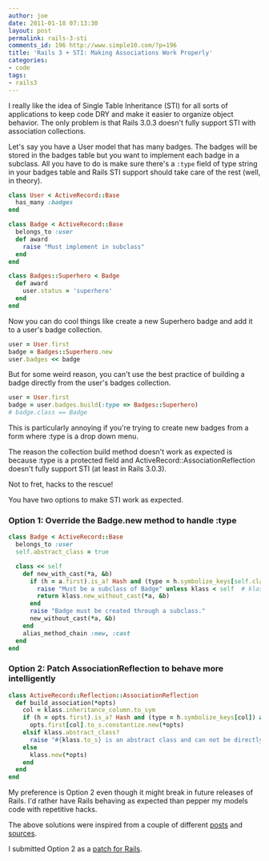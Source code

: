 ```yaml
---
author: joe
date: 2011-01-18 07:13:30
layout: post
permalink: rails-3-sti
comments_id: 196 http://www.simple10.com/?p=196
title: 'Rails 3 + STI: Making Associations Work Properly'
categories:
- code
tags:
- rails3
---
```


I really like the idea of Single Table Inheritance (STI) for all sorts of applications to keep code DRY and make it easier to organize object behavior. The only problem is that Rails 3.0.3 doesn't fully support STI with association collections.

Let's say you have a User model that has many badges. The badges will be stored in the badges table but you want to implement each badge in a subclass. All you have to do is make sure there's a `:type` field of type string in your badges table and Rails STI support should take care of the rest (well, in theory).

```ruby
class User < ActiveRecord::Base
  has_many :badges
end

class Badge < ActiveRecord::Base
  belongs_to :user
  def award
    raise "Must implement in subclass"
  end
end

class Badges::Superhero < Badge
  def award
    user.status = 'superhero'
  end
end
```

Now you can do cool things like create a new Superhero badge and add it to a user's badge collection.

```ruby
user = User.first
badge = Badges::Superhero.new
user.badges << badge
```

But for some weird reason, you can't use the best practice of building a badge directly from the user's badges collection.

```ruby
user = User.first
badge = user.badges.build(:type => Badges::Superhero)
# badge.class == Badge
```

This is particularly annoying if you're trying to create new badges from a form where :type is a drop down menu.

The reason the collection build method doesn't work as expected is because :type is a protected field and ActiveRecord::AssociationReflection doesn't fully support STI (at least in Rails 3.0.3).

Not to fret, hacks to the rescue!

You have two options to make STI work as expected.

### Option 1: Override the Badge.new method to handle :type

```ruby
class Badge < ActiveRecord::Base
  belongs_to :user
  self.abstract_class = true

  class << self
    def new_with_cast(*a, &b)
      if (h = a.first).is_a? Hash and (type = h.symbolize_keys[self.class.inheritance_column.to_sym]) and (klass = type.to_s.constantize) != self
        raise "Must be a subclass of Badge" unless klass < self  # klass should be a descendant of self
        return klass.new_without_cast(*a, &b)
      end
      raise "Badge must be created through a subclass."
      new_without_cast(*a, &b)
    end
    alias_method_chain :new, :cast
  end
end
```

### Option 2: Patch AssociationReflection to behave more intelligently

```ruby
class ActiveRecord::Reflection::AssociationReflection
  def build_association(*opts)
    col = klass.inheritance_column.to_sym
    if (h = opts.first).is_a? Hash and (type = h.symbolize_keys[col]) and type.class == Class
      opts.first[col].to_s.constantize.new(*opts)
    elsif klass.abstract_class?
      raise "#{klass.to_s} is an abstract class and can not be directly instantiated"
    else
      klass.new(*opts)
    end
  end
end
```

My preference is Option 2 even though it might break in future releases of Rails. I'd rather have Rails behaving as expected than pepper my models code with repetitive hacks.

The above solutions were inspired from a couple of different [posts](http://coderrr.wordpress.com/2008/04/22/building-the-right-class-with-sti-in-rails/) and [sources](http://stackoverflow.com/questions/2553931/can-nested-attributes-be-used-in-combination-with-inheritance).

I submitted Option 2 as a [patch for Rails](https://rails.lighthouseapp.com/projects/8994-ruby-on-rails/tickets/6306-collection-associations-build-method-not-supported-for-sti).
